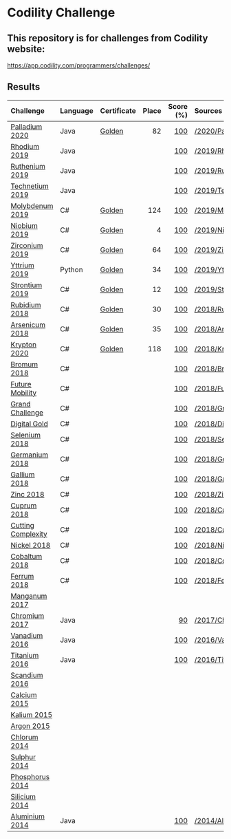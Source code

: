 # Codility Challenge
## This repository is for challenges from Codility website:
https://app.codility.com/programmers/challenges/

## Results

| Challenge                                                                                     | Language | Certificate                                                               | Place |                                                                      Score (%) | Sources                                            |
| :-------------------------------------------------------------------------------------------- | :------- | :------------------------------------------------------------------------ | -----:| -----------------------------------------------------------------------------: | :------------------------------------------------- | 
| [Palladium 2020](https://app.codility.com/programmers/challenges/palladium2020/)              | Java     | [Golden](https://app.codility.com/cert/view/certQVUGK9-A3JGUNN4QV7W72UW/) |    82 | [100](https://app.codility.com/cert/view/certQVUGK9-A3JGUNN4QV7W72UW/details/) | [/2020/Palladium2020](/2020/Palladium2020)         |
| [Rhodium 2019](https://app.codility.com/programmers/challenges/rhodium2019/)                  | Java     |                                                                           |       | [100](https://app.codility.com/demo/results/trainingWU64X2-MC5/)               | [/2019/Rhodium2019](/2019/Rhodium2019)             |
| [Ruthenium 2019](https://app.codility.com/programmers/challenges/ruthenium2019/)              | Java     |                                                                           |       | [100](https://app.codility.com/demo/results/training7RQSXG-KTF/)               | [/2019/Ruthenium2019](/2019/Ruthenium2019)         |
| [Technetium 2019](https://app.codility.com/programmers/challenges/technetium2019/)            | Java     |                                                                           |       | [100](https://app.codility.com/demo/results/training6483BY-BEX/)               | [/2019/Technetium2019](/2019/Technetium2019)       |
| [Molybdenum 2019](https://app.codility.com/programmers/challenges/molybdenum2019/)            | C#       | [Golden](https://app.codility.com/cert/view/certCYM6G6-NWYZZB3UFVADQ8JA/) |   124 | [100](https://app.codility.com/cert/view/certCYM6G6-NWYZZB3UFVADQ8JA/details/) | [/2019/Molybdenum2019](/2019/Molybdenum2019)       |
| [Niobium 2019](https://app.codility.com/programmers/challenges/niobium2019/)                  | C#       | [Golden](https://app.codility.com/cert/view/certD2ERMJ-F7P869EA93VM38QT/) |     4 | [100](https://app.codility.com/cert/view/certD2ERMJ-F7P869EA93VM38QT/details/) | [/2019/Niobium2019](/2019/Niobium2019)             |
| [Zirconium 2019](https://app.codility.com/programmers/challenges/zirconium2019/)              | C#       | [Golden](https://app.codility.com/cert/view/cert2XXP3U-FECB7D4DHXD6RQFP/) |    64 | [100](https://app.codility.com/cert/view/cert2XXP3U-FECB7D4DHXD6RQFP/details/) | [/2019/Zirconium2019](/2019/Zirconium2019)         |
| [Yttrium 2019](https://app.codility.com/programmers/challenges/yttrium2019/)                  | Python   | [Golden](https://app.codility.com/cert/view/certQHKKSG-4Y8U3C7XJGDGT8BY/) |    34 | [100](https://app.codility.com/cert/view/certQHKKSG-4Y8U3C7XJGDGT8BY/details/) | [/2019/Yttrium2019](/2019/Yttrium2019)             |
| [Strontium 2019](https://app.codility.com/programmers/challenges/strontium2019/)              | C#       | [Golden](https://app.codility.com/cert/view/certUUVTTC-PZ349NV3JETSD2E4/) |    12 | [100](https://app.codility.com/cert/view/certUUVTTC-PZ349NV3JETSD2E4/details/) | [/2019/Strontium2019](/2019/Strontium2019)         |
| [Rubidium 2018](https://app.codility.com/programmers/challenges/rubidium2018/)                | C#       | [Golden](https://app.codility.com/cert/view/cert68AJCK-Y9P234AQMSSXU2NF/) |    30 | [100](https://app.codility.com/cert/view/cert68AJCK-Y9P234AQMSSXU2NF/details/) | [/2018/Rubidium2018](/2018/Rubidium2018)           |
| [Arsenicum 2018](https://app.codility.com/programmers/challenges/arsenicum2018/)              | C#       | [Golden](https://app.codility.com/cert/view/certRXG48N-HTNQSSNBG3S4KJRC/) |    35 | [100](https://app.codility.com/cert/view/certRXG48N-HTNQSSNBG3S4KJRC/details/) | [/2018/Arsenicum2018](/2018/Arsenicum2018)         |
| [Krypton 2020](https://app.codility.com/programmers/challenges/krypton2018/)                  | C#       | [Golden](https://app.codility.com/cert/view/certEEHV6Z-M6BTQ5KUNPUMFGVS/) |   118 | [100](https://app.codility.com/cert/view/certEEHV6Z-M6BTQ5KUNPUMFGVS/details/) | [/2018/Krypton2018](/2018/Krypton2018)             |
| [Bromum 2018](https://app.codility.com/programmers/challenges/bromum2018/)                    | C#       |                                                                           |       | [100](https://app.codility.com/demo/results/trainingAS7WA4-U5U/)               | [/2018/Bromum2018](/2018/Bromum2018)               |
| [Future Mobility](https://app.codility.com/programmers/challenges/future_mobility2018/)       | C#       |                                                                           |       | [100](https://app.codility.com/demo/results/trainingEARP6M-5MS/)               | [/2018/FutureMobility](/2018/FutureMobility)       |
| [Grand Challenge](https://app.codility.com/programmers/challenges/grand2018/)                 | C#       |                                                                           |       | [100](https://app.codility.com/demo/results/trainingEMXM4S-MF8/)               | [/2018/GrandChallenge](/2018/GrandChallenge)       |
| [Digital Gold](https://app.codility.com/programmers/challenges/digital_gold/)                 | C#       |                                                                           |       | [100](https://app.codility.com/demo/results/trainingSFSXPH-HSJ/)               | [/2018/DigitalGold](/2018/DigitalGold)             |
| [Selenium 2018](https://app.codility.com/programmers/challenges/selenium2018/)                | C#       |                                                                           |       | [100](https://app.codility.com/demo/results/training95ZMZ5-EXM/)               | [/2018/Selenium2018](/2018/Selenium2018)           |
| [Germanium 2018](https://app.codility.com/programmers/challenges/germanium2018/)              | C#       |                                                                           |       | [100](https://app.codility.com/demo/results/trainingXJN8KJ-KC3/)               | [/2018/Germanium2018](/2018/Germanium2018)         |
| [Gallium 2018](https://app.codility.com/programmers/challenges/gallium2018/)                  | C#       |                                                                           |       | [100](https://app.codility.com/demo/results/trainingQRPX5P-KHM/)               | [/2018/Gallium2018](/2018/Gallium2018)             |
| [Zinc 2018](https://app.codility.com/programmers/challenges/zinc2018/)                        | C#       |                                                                           |       | [100](https://app.codility.com/demo/results/trainingT8GSEH-REJ/)               | [/2018/Zinc2018](/2018/Zinc2018)                   |
| [Cuprum 2018](https://app.codility.com/programmers/challenges/cuprum2018/)                    | C#       |                                                                           |       | [100](https://app.codility.com/demo/results/trainingPME3KH-T83/)               | [/2018/Cuprum2018](/2018/Cuprum2018)               |
| [Cutting Complexity](https://app.codility.com/programmers/challenges/cutting_complexity2018/) | C#       |                                                                           |       | [100](https://app.codility.com/demo/results/trainingKX2HW9-TGK/)               | [/2018/CuttingComplexity](/2018/CuttingComplexity) |
| [Nickel 2018](https://app.codility.com/programmers/challenges/nickel2018/)                    | C#       |                                                                           |       | [100](https://app.codility.com/demo/results/training3P8KH5-69Y/)               | [/2018/Nickel2018](/2018/Nickel2018)               |
| [Cobaltum 2018](https://app.codility.com/programmers/challenges/cobaltum2018/)                | C#       |                                                                           |       | [100](https://app.codility.com/demo/results/trainingF3J7T9-WBR/)               | [/2018/Cobaltum2018](/2018/Cobaltum2018)           |
| [Ferrum 2018](https://app.codility.com/programmers/challenges/ferrum2018/)                    | C#       |                                                                           |       | [100](https://app.codility.com/demo/results/trainingJNYUHS-6HD/)               | [/2018/Ferrum2018](/2018/Ferrum2018)               |
| [Manganum 2017](https://app.codility.com/programmers/challenges/manganum2017/)                |          |                                                                           |       |                                                                                |                                                    |
| [Chromium 2017](https://app.codility.com/programmers/challenges/chromium2017/)                | Java     |                                                                           |       | [90](https://app.codility.com/demo/results/training8JYS8K-8HS/)                | [/2017/Chromium2017](/2017/Chromium2017)           |
| [Vanadium 2016](https://app.codility.com/programmers/challenges/vanadium2016/)                | Java     |                                                                           |       | [100](https://app.codility.com/demo/results/trainingP9RUVW-CRW/)               | [/2016/Vanadium2016](/2016/Vanadium2016)           |
| [Titanium 2016](https://app.codility.com/programmers/challenges/titanium2016/)                | Java     |                                                                           |       | [100](https://app.codility.com/demo/results/trainingXWH6UY-AX7/)               | [/2016/Titanium2016](/2016/Titanium2016)           |
| [Scandium 2016](https://app.codility.com/programmers/challenges/manganum2017/)                |          |                                                                           |       |                                                                                |                                                    |
| [Calcium 2015](https://app.codility.com/programmers/challenges/calcium2015/)                  |          |                                                                           |       |                                                                                |                                                    |
| [Kalium 2015](https://app.codility.com/programmers/challenges/kalium2015/)                    |          |                                                                           |       |                                                                                |                                                    |
| [Argon 2015](https://app.codility.com/programmers/challenges/argon2015/)                      |          |                                                                           |       |                                                                                |                                                    |
| [Chlorum 2014](https://app.codility.com/programmers/challenges/chlorum2014/)                  |          |                                                                           |       |                                                                                |                                                    |
| [Sulphur 2014](https://app.codility.com/programmers/challenges/sulphur2014/)                  |          |                                                                           |       |                                                                                |                                                    |
| [Phosphorus 2014](https://app.codility.com/programmers/challenges/phosphorus2014/)            |          |                                                                           |       |                                                                                |                                                    |
| [Silicium 2014](https://app.codility.com/programmers/challenges/silicium2014/)                |          |                                                                           |       |                                                                                |                                                    |
| [Aluminium 2014](https://app.codility.com/programmers/challenges/aluminium2014/)              | Java     |                                                                           |       | [100](https://app.codility.com/demo/results/trainingK2XHEJ-MB5/)               | [/2014/Aluminium2014](/2014/Aluminium2014)         |
